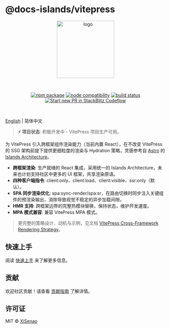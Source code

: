 # @docs-islands/vitepress

<p align="center">
  <a href="https://docs.senao.me/docs-islands/vitepress/zh/core-concepts" target="_blank" rel="noopener noreferrer">  
    <img width="180" src="https://docs.senao.me/docs-islands/vitepress/islands-vitepress.svg" alt="logo">
  </a>
</p>
<br/>
<p align="center">
  <a href="https://npmjs.com/package/@docs-islands/vitepress"><img src="https://img.shields.io/npm/v/@docs-islands/vitepress.svg" alt="npm package"></a>
  <a href="https://nodejs.org/en/about/previous-releases"><img src="https://img.shields.io/node/v/@docs-islands/vitepress.svg" alt="node compatibility"></a>
  <a href="https://github.com/XiSenao/docs-islands/actions/workflows/ci.yml"><img src="https://github.com/XiSenao/docs-islands/actions/workflows/ci.yml/badge.svg?branch=main" alt="build status"></a>
  <a href="https://pr.new/XiSenao/docs-islands"><img src="https://developer.stackblitz.com/img/start_pr_dark_small.svg" alt="Start new PR in StackBlitz Codeflow"></a>
</p>
<br/>

[English](./README.md) | 简体中文

> **⚡ 项目状态**: 积极开发中 - VitePress 项目生产可用。

为 VitePress 引入跨框架组件渲染能力（当前内置 React），在不改变 VitePress 的 SSG 架构前提下提供更细粒度的渲染与 Hydration 策略，灵感参考自 [Astro](https://docs.astro.build/) 的 [Islands Architecture](https://docs.astro.build/en/concepts/islands)。

- **跨框架渲染**: 生产就绪的 React 集成，采用统一的 Islands Architecture，未来也计划支持社区中更多的 UI 框架，共享渲染原语。
- **四种客户端指令**: client:only、client:load、client:visible、ssr:only（默认）。
- **SPA 同步渲染优化**: spa:sync-render/spa:sr，在路由切换时同步注入关键组件的预渲染输出，消除导致视觉不稳定的异步加载间隙。
- **HMR 支持**: 跨框架边界的完整热模块替换，保持状态，维护开发速度。
- **MPA 模式兼容**: 兼容 VitePress MPA 模式。

> 更完整的策略设计、动机与示例，见文档 [VitePress Cross-Framework Rendering Strategy](https://docs.senao.me/docs-islands/vitepress/zh/core-concepts)。

## 快速上手

阅读 [快速上手](https://docs.senao.me/docs-islands/vitepress/zh/quick-start) 来了解更多信息。

## 贡献

欢迎社区贡献！请查看 [贡献指南](https://github.com/XiSenao/docs-islands/blob/main/.github/CONTRIBUTING.zh-CN.md) 了解详情。

## 许可证

MIT © [XiSenao](https://github.com/XiSenao)
